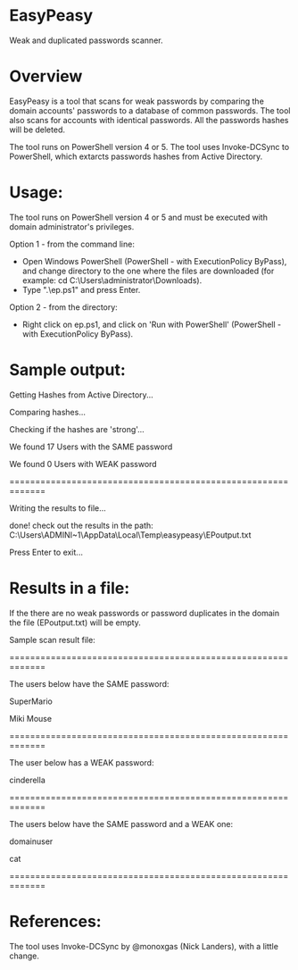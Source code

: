 # EasyPeasy
Weak and duplicated passwords scanner.

# Overview
EasyPeasy is a tool that scans for weak passwords by comparing the domain accounts' passwords to a database of common passwords.
The tool also scans for accounts with identical passwords.
All the passwords hashes will be deleted.

The tool runs on PowerShell version 4 or 5.
The tool uses Invoke-DCSync to PowerShell, which extarcts passwords hashes from Active Directory. 

# Usage:
The tool runs on PowerShell version 4 or 5 and must be executed with domain administrator's privileges.

Option 1 - from the command line:
- Open Windows PowerShell (PowerShell - with ExecutionPolicy ByPass), and change directory to the one where the files are downloaded (for example: cd C:\Users\administrator\Downloads).
- Type ".\ep.ps1" and press Enter.

Option 2 - from the directory:
- Right click on ep.ps1, and click on 'Run with PowerShell' (PowerShell - with ExecutionPolicy ByPass).

# Sample output:

 Getting Hashes from Active Directory...
 
Comparing hashes...

Checking if the hashes are 'strong'...

We found 17 Users with the SAME password

We found 0 Users with WEAK password

=============================================================

Writing the results to file...

done! check out the results in the path: C:\Users\ADMINI~1\AppData\Local\Temp\easypeasy\EPoutput.txt

Press Enter to exit...
# Results in a file:
 If the there are no weak passwords or password duplicates in the domain the file (EPoutput.txt) will be empty.
 
Sample scan result file:

=============================================================


 The users below have the SAME password:
 
SuperMario

Miki Mouse

=============================================================

The user below has a WEAK password:

cinderella

=============================================================

The users below have the SAME password and a WEAK one:

domainuser

cat

=============================================================

 # References:
 The tool uses Invoke-DCSync by @monoxgas (Nick Landers), with a little change.
